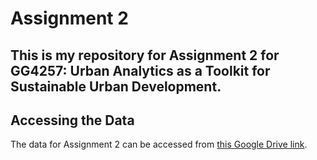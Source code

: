 # Assignment 2
## This is my repository for Assignment 2 for GG4257: Urban Analytics as a Toolkit for Sustainable Urban Development. 

## Accessing the Data 
The data for Assignment 2 can be accessed from [this Google Drive link](https://drive.google.com/drive/folders/1rJM8w_lnqSg5GgMPauD_qG4FKAi3vDPF?usp=sharing).
